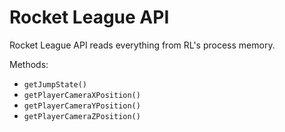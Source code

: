 # Rocket League API

Rocket League API reads everything from RL's process memory.

Methods:
- `getJumpState()`
- `getPlayerCameraXPosition()`
- `getPlayerCameraYPosition()`
- `getPlayerCameraZPosition()`
